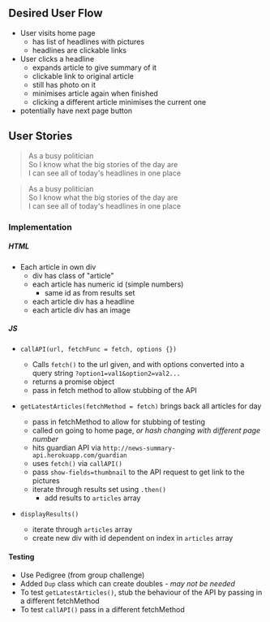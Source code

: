 Desired User Flow
-------

* User visits home page
  * has list of headlines with pictures
  * headlines are clickable links
* User clicks a headline
  * expands article to give summary of it
  * clickable link to original article
  * still has photo on it
  * minimises article again when finished
  * clicking a different article minimises the current one
* potentially have next page button


User Stories
------
>As a busy politician  
So I know what the big stories of the day are  
I can see all of today's headlines in one place
>


>As a busy politician  
So I know what the big stories of the day are  
I can see all of today's headlines in one place
>

### Implementation

##### HTML
* Each article in own div
  * div has class of "article"
  * each article has numeric id (simple numbers)
    * same id as from results set
  * each article div has a headline
  * each article div has an image

##### JS
* `callAPI(url, fetchFunc = fetch, options {})`
  * Calls `fetch()` to the url given, and with options converted into a query string `?option1=val1&option2=val2...`
  * returns a promise object
  * pass in fetch method to allow stubbing of the API
* `getLatestArticles(fetchMethod = fetch)` brings back all articles for day
  * pass in fetchMethod to allow for stubbing of testing
  * called on going to home page, _or hash changing with different page number_
  * hits guardian API via `http://news-summary-api.herokuapp.com/guardian`
  * uses `fetch()` via `callAPI()`
  * pass `show-fields=thumbnail` to the API request to get link to the pictures
  <!-- * _potentially could use page number from hash of URL_ -->
  * iterate through results set using `.then()`
    * add results to `articles` array

* `displayResults()`
  * iterate through `articles` array
  * create new div with id dependent on index in `articles` array

#### Testing
* Use Pedigree (from group challenge)
* Added `Dup` class which can create doubles _- may not be needed_
* To test `getLatestArticles()`, stub the behaviour of the API by passing in a different fetchMethod
* To test `callAPI()` pass in a different fetchMethod
